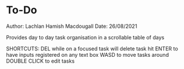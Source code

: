 # To-Do
Author: Lachlan Hamish Macdougall
Date: 26/08/2021

Provides day to day task organisation in a scrollable table of days

SHORTCUTS:
DEL while on a focused task will delete task
hit ENTER to have inputs registered on any text box
WASD to move tasks around
DOUBLE CLICK to edit tasks